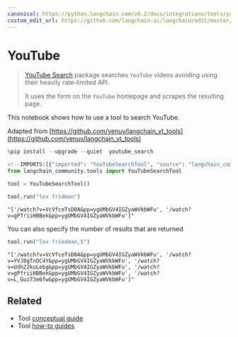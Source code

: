 ```yaml
---
canonical: https://python.langchain.com/v0.2/docs/integrations/tools/youtube/
custom_edit_url: https://github.com/langchain-ai/langchain/edit/master/docs/docs/integrations/tools/youtube.ipynb
---
```


# YouTube

> [YouTube Search](https://github.com/joetats/youtube_search) package searches `YouTube` videos avoiding using their heavily rate-limited API.
> 
> It uses the form on the `YouTube` homepage and scrapes the resulting page.

This notebook shows how to use a tool to search YouTube.

Adapted from [https://github.com/venuv/langchain_yt_tools](https://github.com/venuv/langchain_yt_tools)

```python
%pip install --upgrade --quiet  youtube_search
```

```python
<!--IMPORTS:[{"imported": "YouTubeSearchTool", "source": "langchain_community.tools", "docs": "https://api.python.langchain.com/en/latest/tools/langchain_community.tools.youtube.search.YouTubeSearchTool.html", "title": "YouTube"}]-->
from langchain_community.tools import YouTubeSearchTool
```

```python
tool = YouTubeSearchTool()
```

```python
tool.run("lex fridman")
```

```output
"['/watch?v=VcVfceTsD0A&pp=ygUMbGV4IGZyaWVkbWFu', '/watch?v=gPfriiHBBek&pp=ygUMbGV4IGZyaWVkbWFu']"
```

You can also specify the number of results that are returned

```python
tool.run("lex friedman,5")
```

```output
"['/watch?v=VcVfceTsD0A&pp=ygUMbGV4IGZyaWVkbWFu', '/watch?v=YVJ8gTnDC4Y&pp=ygUMbGV4IGZyaWVkbWFu', '/watch?v=Udh22kuLebg&pp=ygUMbGV4IGZyaWVkbWFu', '/watch?v=gPfriiHBBek&pp=ygUMbGV4IGZyaWVkbWFu', '/watch?v=L_Guz73e6fw&pp=ygUMbGV4IGZyaWVkbWFu']"
```

## Related

- Tool [conceptual guide](/docs/concepts/#tools)
- Tool [how-to guides](/docs/how_to/#tools)